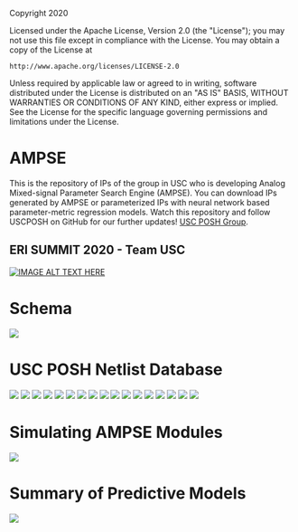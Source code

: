Copyright 2020

Licensed under the Apache License, Version 2.0 (the "License");
you may not use this file except in compliance with the License.
You may obtain a copy of the License at

    http://www.apache.org/licenses/LICENSE-2.0

Unless required by applicable law or agreed to in writing, software
distributed under the License is distributed on an "AS IS" BASIS,
WITHOUT WARRANTIES OR CONDITIONS OF ANY KIND, either express or implied.
See the License for the specific language governing permissions and
limitations under the License.

# AMPSE 
This is the repository of IPs of the group in USC who is developing Analog Mixed-signal Parameter Search Engine (AMPSE). You can download IPs generated by AMPSE or parameterized IPs with neural network based parameter-metric regression models. Watch this repository and follow USCPOSH on GitHub for our further updates! [USC POSH Group](https://github.com/USCPOSH).

## ERI SUMMIT 2020 - Team USC
[![IMAGE ALT TEXT HERE](http://img.youtube.com/vi/5GZ-xwa8zJw/0.jpg)](https://www.youtube.com/watch?v=5GZ-xwa8zJw)

# Schema
<img src="Documentation/images/Schema_AMPSE.png">

# USC POSH Netlist Database
<img src="Documentation/images/USC_POSH_netlist_database_Page_01.png">
<img src="Documentation/images/USC_POSH_netlist_database_Page_02.png">
<img src="Documentation/images/USC_POSH_netlist_database_Page_03.png">
<img src="Documentation/images/USC_POSH_netlist_database_Page_04.png">
<img src="Documentation/images/USC_POSH_netlist_database_Page_05.png">
<img src="Documentation/images/USC_POSH_netlist_database_Page_06.png">
<img src="Documentation/images/USC_POSH_netlist_database_Page_07.png">
<img src="Documentation/images/USC_POSH_netlist_database_Page_08.png">
<img src="Documentation/images/USC_POSH_netlist_database_Page_09.png">
<img src="Documentation/images/USC_POSH_netlist_database_Page_10.png">
<img src="Documentation/images/USC_POSH_netlist_database_Page_11.png">
<img src="Documentation/images/USC_POSH_netlist_database_Page_12.png">
<img src="Documentation/images/USC_POSH_netlist_database_Page_13.png">
<img src="Documentation/images/USC_POSH_netlist_database_Page_14.png">
<img src="Documentation/images/USC_POSH_netlist_database_Page_15.png">
<img src="Documentation/images/USC_POSH_netlist_database_Page_16.png">
<img src="Documentation/images/USC_POSH_netlist_database_Page_17.png">

# Simulating AMPSE Modules
<img src="Documentation/images/Simulating_AMPSE_modules.png">

# Summary of Predictive Models
<img src="Documentation/images/Summary_of_predictive_models.png">
